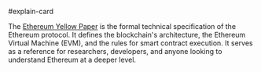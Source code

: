 #explain-card 

The [Ethereum Yellow Paper](https://ethereum.github.io/yellowpaper/paper.pdf) is the formal technical specification of the Ethereum protocol. It defines the blockchain's architecture, the Ethereum Virtual Machine (EVM), and the rules for smart contract execution. It serves as a reference for researchers, developers, and anyone looking to understand Ethereum at a deeper level.
